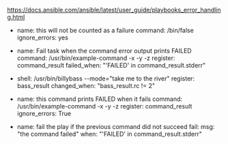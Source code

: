 https://docs.ansible.com/ansible/latest/user_guide/playbooks_error_handling.html

- name: this will not be counted as a failure
  command: /bin/false
  ignore_errors: yes

- name: Fail task when the command error output prints FAILED
  command: /usr/bin/example-command -x -y -z
  register: command_result
  failed_when: "'FAILED' in command_result.stderr"

- shell: /usr/bin/billybass --mode="take me to the river"
  register: bass_result
  changed_when: "bass_result.rc != 2"


- name: this command prints FAILED when it fails
  command: /usr/bin/example-command -x -y -z
  register: command_result
  ignore_errors: True

- name: fail the play if the previous command did not succeed
  fail:
    msg: "the command failed"
  when: "'FAILED' in command_result.stderr"
